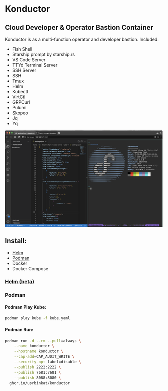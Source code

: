 # Konductor
## Cloud Developer & Operator Bastion Container

Konductor is as a multi-function operator and developer bastion.
Included:
- Fish Shell
- Starship prompt by starship.rs
- VS Code Server
- TTYd Terminal Server
- SSH Server
- SSH
- Tmux
- Helm
- Kubectl
- VirtCtl
- GRPCurl
- Pulumi
- Skopeo
- Jq
- Yq

![Konductor](./.github/images/Konductor.png)

## Install:
- [Helm](https://github.com/usrbinkat/konductor#helm-beta)
- [Podman](https://github.com/usrbinkat/konductor#podman)
- Docker
- Docker Compose

### [Helm (beta)](https://github.com/ContainerCraft/helm/tree/main/charts/konductor)

### Podman

#### Podman Play Kube:
````bash
podman play kube -f kube.yaml
````

#### Podman Run:
````bash
podman run -d --rm --pull=always \
    --name konductor \
    --hostname konductor \
    --cap-add=CAP_AUDIT_WRITE \
    --security-opt label=disable \
    --publish 2222:2222 \
    --publish 7681:7681 \
    --publish 8088:8080 \
  ghcr.io/usrbinkat/konductor
````
